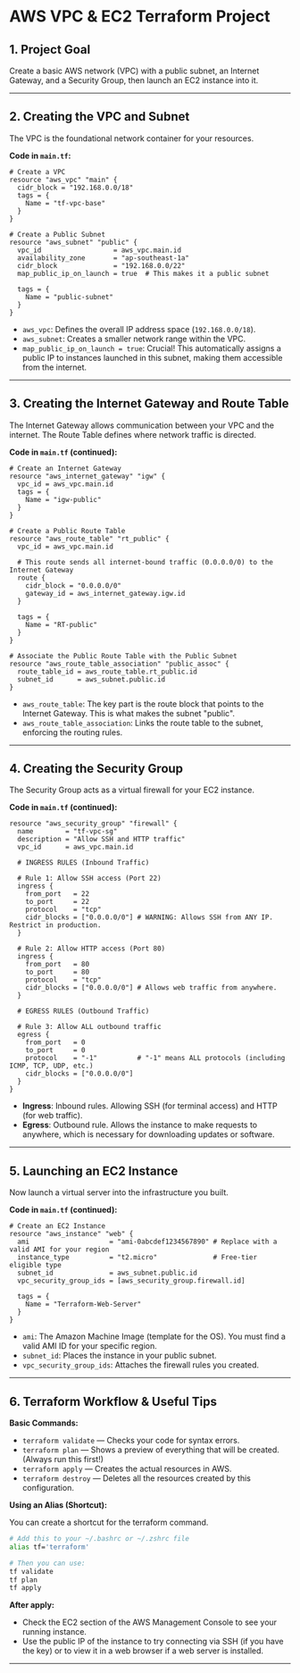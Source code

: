 # AWS VPC & EC2 Terraform Project

## 1. Project Goal
Create a basic AWS network (VPC) with a public subnet, an Internet Gateway, and a Security Group, then launch an EC2 instance into it.

---

## 2. Creating the VPC and Subnet
The VPC is the foundational network container for your resources.

**Code in `main.tf`:**

```hcl
# Create a VPC
resource "aws_vpc" "main" {
  cidr_block = "192.168.0.0/18"
  tags = {
    Name = "tf-vpc-base"
  }
}

# Create a Public Subnet
resource "aws_subnet" "public" {
  vpc_id                  = aws_vpc.main.id
  availability_zone       = "ap-southeast-1a"
  cidr_block              = "192.168.0.0/22"
  map_public_ip_on_launch = true  # This makes it a public subnet

  tags = {
    Name = "public-subnet"
  }
}
```

- `aws_vpc`: Defines the overall IP address space (`192.168.0.0/18`).
- `aws_subnet`: Creates a smaller network range within the VPC.
- `map_public_ip_on_launch = true`: Crucial! This automatically assigns a public IP to instances launched in this subnet, making them accessible from the internet.

---

## 3. Creating the Internet Gateway and Route Table
The Internet Gateway allows communication between your VPC and the internet. The Route Table defines where network traffic is directed.

**Code in `main.tf` (continued):**

```hcl
# Create an Internet Gateway
resource "aws_internet_gateway" "igw" {
  vpc_id = aws_vpc.main.id
  tags = {
    Name = "igw-public"
  }
}

# Create a Public Route Table
resource "aws_route_table" "rt_public" {
  vpc_id = aws_vpc.main.id

  # This route sends all internet-bound traffic (0.0.0.0/0) to the Internet Gateway
  route {
    cidr_block = "0.0.0.0/0"
    gateway_id = aws_internet_gateway.igw.id
  }

  tags = {
    Name = "RT-public"
  }
}

# Associate the Public Route Table with the Public Subnet
resource "aws_route_table_association" "public_assoc" {
  route_table_id = aws_route_table.rt_public.id
  subnet_id      = aws_subnet.public.id
}
```

- `aws_route_table`: The key part is the route block that points to the Internet Gateway. This is what makes the subnet "public".
- `aws_route_table_association`: Links the route table to the subnet, enforcing the routing rules.

---

## 4. Creating the Security Group
The Security Group acts as a virtual firewall for your EC2 instance.

**Code in `main.tf` (continued):**

```hcl
resource "aws_security_group" "firewall" {
  name        = "tf-vpc-sg"
  description = "Allow SSH and HTTP traffic"
  vpc_id      = aws_vpc.main.id

  # INGRESS RULES (Inbound Traffic)

  # Rule 1: Allow SSH access (Port 22)
  ingress {
    from_port   = 22
    to_port     = 22
    protocol    = "tcp"
    cidr_blocks = ["0.0.0.0/0"] # WARNING: Allows SSH from ANY IP. Restrict in production.
  }

  # Rule 2: Allow HTTP access (Port 80)
  ingress {
    from_port   = 80
    to_port     = 80
    protocol    = "tcp"
    cidr_blocks = ["0.0.0.0/0"] # Allows web traffic from anywhere.
  }

  # EGRESS RULES (Outbound Traffic)

  # Rule 3: Allow ALL outbound traffic
  egress {
    from_port   = 0
    to_port     = 0
    protocol    = "-1"          # "-1" means ALL protocols (including ICMP, TCP, UDP, etc.)
    cidr_blocks = ["0.0.0.0/0"]
  }
}
```

- **Ingress**: Inbound rules. Allowing SSH (for terminal access) and HTTP (for web traffic).
- **Egress**: Outbound rule. Allows the instance to make requests to anywhere, which is necessary for downloading updates or software.

---

## 5. Launching an EC2 Instance
Now launch a virtual server into the infrastructure you built.

**Code in `main.tf` (continued):**

```hcl
# Create an EC2 Instance
resource "aws_instance" "web" {
  ami                    = "ami-0abcdef1234567890" # Replace with a valid AMI for your region
  instance_type          = "t2.micro"              # Free-tier eligible type
  subnet_id              = aws_subnet.public.id
  vpc_security_group_ids = [aws_security_group.firewall.id]

  tags = {
    Name = "Terraform-Web-Server"
  }
}
```

- `ami`: The Amazon Machine Image (template for the OS). You must find a valid AMI ID for your specific region.
- `subnet_id`: Places the instance in your public subnet.
- `vpc_security_group_ids`: Attaches the firewall rules you created.

---

## 6. Terraform Workflow & Useful Tips

**Basic Commands:**

- `terraform validate` — Checks your code for syntax errors.
- `terraform plan` — Shows a preview of everything that will be created. (Always run this first!)
- `terraform apply` — Creates the actual resources in AWS.
- `terraform destroy` — Deletes all the resources created by this configuration.

**Using an Alias (Shortcut):**

You can create a shortcut for the terraform command.

```bash
# Add this to your ~/.bashrc or ~/.zshrc file
alias tf='terraform'

# Then you can use:
tf validate
tf plan
tf apply
```

**After apply:**
- Check the EC2 section of the AWS Management Console to see your running instance.
- Use the public IP of the instance to try connecting via SSH (if you have the key) or to view it in a web browser if a web server is installed.

---
